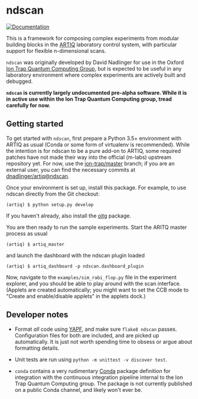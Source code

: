 ndscan
======

[![Documentation](https://readthedocs.org/projects/pip/badge/?version=latest&style=flat)][1]

This is a framework for composing complex experiments from modular building
blocks in the [ARTIQ](https://github.com/m-labs/artiq) laboratory control
system, with particular support for flexible n-dimensional scans.

`ndscan` was originally developed by David Nadlinger for use in the Oxford
[Ion Trap Quantum Computing Group](https://www.physics.ox.ac.uk/research/ion-trap-quantum-computing-group),
but is expected to be useful in any laboratory environment where complex
experiments are actively built and debugged.

**`ndscan` is currently largely undocumented pre-alpha software. While it is
in active use within the Ion Trap Quantum Computing group, tread carefully for
now.**


Getting started
---------------

To get started with `ndscan`, first prepare a Python 3.5+ environment with
ARTIQ as usual (Conda or some form of virtualenv is recommended). While the
intention is for ndscan to be a pure add-on to ARTIQ, some required patches
have not made their way into the official (m-labs) upstream repository yet.
For now, use the
[ion-trap/master](http://gitlab.physics.ox.ac.uk/ion-trap/artiq/) 
branch; if you are an external user, you can find the necessary commits at
[dnadlinger/artiq@ndscan](https://github.com/dnadlinger/artiq/tree/ndscan).

Once your environment is set up, install this package. For example, to use
ndscan directly from the Git checkout:

    (artiq) $ python setup.py develop

If you haven't already, also install the
[oitg](http://github.com/OxfordIonTrapGroup/oitg) package.

You are then ready to run the sample experiments. Start the ARITQ master
process as usual

    (artiq) $ artiq_master

and launch the dashboard with the ndscan plugin loaded

    (artiq) $ artiq_dashboard -p ndscan.dashboard_plugin

Now, navigate to the `examples/sim_rabi_flop.py` file in the experiment
explorer, and you should be able to play around with the scan interface.
(Applets are created automatically; you might want to set the CCB mode to
"Create and enable/disable applets" in the applets dock.)


Developer notes
---------------

 - Format _all_ code using [YAPF](https://github.com/google/yapf), and make
   sure `flake8 ndscan` passes. Configuration files for both are included, and
   are picked up automatically. It is just not worth spending time to obsess
   or argue about formatting details.

 - Unit tests are run using `python -m unittest -v discover test`.

 - `conda` contains a very rudimentary [Conda](https://conda.io/en/latest/)
   package definition for integration with the continuous integration pipeline
   internal to the Ion Trap Quantum Computing group. The package is not 
   currently published on a public Conda channel, and likely won't ever be.


[1]: https://ndscan.readthedocs.io/en/latest/ "Read the Docs build status"
